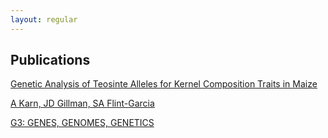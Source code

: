 ```yaml
---
layout: regular
---
```




<div class="col-lg-8 col-lg-offset-2 text-left">
                    <h2 class="section-heading">Publications </h2>
                    <p><a href="http://www.g3journal.org/content/7/4/1157" target="_blank">Genetic Analysis of Teosinte Alleles for Kernel Composition Traits in Maize</p>
                     <p> A Karn, JD Gillman, SA Flint-Garcia</p>
                     <p> G3: GENES, GENOMES, GENETICS</p>
  </div>
